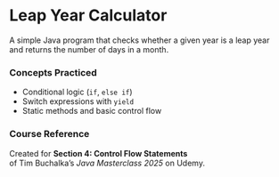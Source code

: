 # Leap Year Calculator

A simple Java program that checks whether a given year is a leap year  
and returns the number of days in a month.

### Concepts Practiced
- Conditional logic (`if`, `else if`)
- Switch expressions with `yield`
- Static methods and basic control flow

### Course Reference
Created for **Section 4: Control Flow Statements**  
of Tim Buchalka’s *Java Masterclass 2025* on Udemy.
